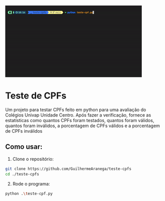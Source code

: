 ![](https://github.com/GuilhermeAranega/teste-cpfs/blob/main/public/teste-cpf.gif)

# Teste de CPFs

Um projeto para testar CPFs feito em python para uma avaliação do Colégios Univap Unidade Centro. 
Após fazer a verificação, fornece as estatísticas como quantos CPFs foram testados, quantos foram válidos, quantos foram inválidos, a porcentagem de CPFs válidos e a porcentagem de CPFs inválidos

## Como usar:

1. Clone o repositório:
   
```bash
git clone https://github.com/GuilhermeAranega/teste-cpfs
cd ./teste-cpfs
```
2. Rode o programa:
```bash
python .\teste-cpf.py
```
